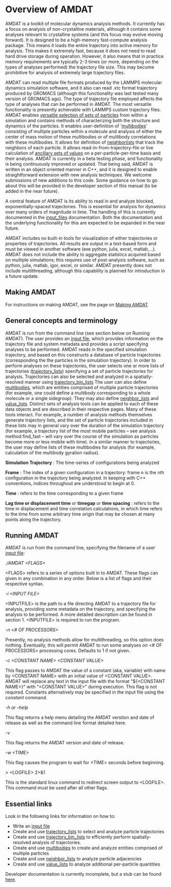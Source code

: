 <h1>Overview of AMDAT</h1>

AMDAT is a toolkit of molecular dynamics analysis methods. It currently has a focus on analysis of non-crystalline materials, although it contains some analyses relevant to crystalline systems (and this focus may evolve moving forward). It is designed to be a high-memory fast-compute analysis package. This means it loads the entire trajectory into active memory for analysis. This makes it extremely fast, because it does not need to read hard drive storage during operation. However, it also means that in practice memory requirements are typically 2-3 times (or more, depending on the types of analyses performed) the trajectory file size. This may become prohibitive for analysis of extremely large trajectory files.

AMDAT can read multiple file formats produced by the LAMMPS molecular dynamics simulation software, and it also can read .xtc format trajectory produced by GROMACS (although this functionality was last tested many version of GROMACS ago). The type of trajectory file employed affects the type of analyses that can be performed in AMDAT. The most versatile functionality is presently achievable with LAMMPS custom trajectory files. AMDAT enables [versatile selection of sets of particles](trajectory_lists.md) from within a simulation and contains methods of characterizing both the structure and dynamics of the particles. It enables user-definition of '[multibodies](multibodies.md)' consisting of multiple particles within a molecule and analysis of either the center of mass motion of these multibodies or of multibody correlations with these multibodies. It allows for definition of [neighborlists](neighborlist.md) that track the neighbors of each particle. It allows read-in-from-trajectory-file or live calculation of [ancillary sets of values](value_list.md) on a per-particle-per-time basis and their analysis. AMDAT is currently in a beta testing phase, and functionality is being continuously improved or updated. That being said, AMDAT is written in an object oriented manner in C++, and it is designed to enable straightforward extension with new analysis techniques. We welcome submissions of new additions to this code. Some guidance on how to go about this will be provided in the developer section of this manual (to be added in the near future).

A central feature of AMDAT is its ability to read in and analyze blocked, exponentially-spaced trajectories. This is essential for analysis for dynamics over many orders of magnitude in time. The handling of this is currently documented in the [input_files](input_file.md) documentation. Both the documentation and the underlying functionality for this are expected to be expanded in the near future.

AMDAT includes no built-in tools for visualization of either trajectories or properties of trajectories. All results are output in a text-based form and must be viewed in another software (exe python, julia, excel, matlab,...). AMDAT does not include the ability to aggregate statistics acquired based on multiple simulations; this requires use of post-analysis software, such as python, julia, matlab, igor, excel, or similar. AMDAT presently does not include multithreading, although this capability is planned for introduction in a future update.

<h2>Making AMDAT</h2>

For instructions on making AMDAT, see the page on [Making AMDAT](making_amdat.md)

<h2>General concepts and terminology</h2>

AMDAT is run from the command line (see section below on Running AMDAT). The user provides an [input file](input_file.md), which provides information on the trajectory file and system metadata and provides a script specifying analyses to be performed. AMDAT reads in the specified simulation trajectory, and based on this constructs a database of particle trajectories (corresponding the the particles in the simulation trajectory). In order to perform analyses on these trajectories, the user selects one or more lists of trajectories ([trajectory_lists](trajectory_lists.md)) specifying a set of particle trajectories for analysis. Trajectories can also be selected and analyzed in a spatially-resolved manner using [trajectory_bin_lists](trajectory_bin_list.md) The user can also define [multibodies](multibodies.md), which are entities comprised of multiple particle trajectories (for example, one could define a multibody corresponding to a whole molecule or a single sidegroup). They may also define [neighbor_lists](neighbor_list.md) and [value_lists](value_list.md). Distinct sets of analysis tools can be applied to each of these data objects and are described in their respective pages. Many of these tools interact. For example, a number of analysis methods themselves generate trajectory lists, and the set of particle trajectories included in these lists may in general vary over the duration of the simulation trajectory (for example, a trajectory list of the most mobile particles – see analysis method find\_fast – will vary over the course of the simulation as particles become more or less mobile with time).  In a similar manner to trajectories, the user may define lists of these multibodies for analysis (for example, calculation of the multibody gyration radius).

**Simulation Trajectory** : The time-series of configurations being analyzed

**Frame** : The index of a given configuration in a trajectory: frame n is the nth configuration in the trajectory being analyzed. In keeping with C++ conventions, indices throughout are understood to begin at 0.

**Time** : refers to the time corresponding to a given frame

**Lag time or displacement time** or **timegap** or **time spacing** : refers to the time in displacement and time correlation calculations, in which time refers to the time from some arbitrary time origin that may be chosen at many points along the trajectory.

<h2>Running AMDAT</h2>

AMDAT is run from the command line, specifying the filename of a user [input file](input_file.md):

_./AMDAT \<FLAGS\>_

\<FLAGS\> refers to a series of options built in to AMDAT. These flags can given in any combination in any order. Below is a list of flags and their respective syntax.

_-i \<INPUT FILE\>_

\<INPUTFILE\> is the path to a file directing AMDAT to a trajectory file for analysis, providing some metadata on the trajectory, and specifying the analysis to be performed. A more detailed description can be found in section 1. \<INPUTFILE\> is required to run the program.

_-n \<# OF PROCESSORS\>_

Presently, no analysis methods allow for multithreading, so this option does nothing. Eventually, this will permit AMDAT to run some analyses on \<# OF PROCESSORS\> processing cores. Defaults to 1 if not given..

_-c \<CONSTANT NAME\> \<CONSTANT VALUE\>_

This flag passes to AMDAT the value of a constant (aka, variable) with name by \<CONSTANT NAME\> with an initial value of \<CONSTANT VALUE\>. AMDAT will replace any text in the input file with the format "${\<CONSTANT NAME\>}" with "\<CONSTANT VALUE\>" during execution. This flag is not required. Constants alternatively may be specified in the input file using the _constant_ command.

_-h or –help_

This flag returns a help menu detailing the AMDAT verstion and date of release as well as the command line format detailed here.

-v

This flag returns the AMDAT version and date of release.

-w \<TIME\>

This flag causes the program to wait for \<TIME\> seconds before beginning.

\> \<LOGFILE\> 2\>&1

This is the standard linux command to redirect screen output to \<LOGFILE\>. This command must be used after all other flags.


<h2>Essential links</h2>

Look in the following links for information on how to:
* Write an [input file](input_file.md)
* Create and use [trajectory_lists](trajectory_lists.md) to select and analyze particle trajectories
* Create and use [trajectory_bin_lists](trajectory_bin_list.md) to efficiently perform spatially-resolved analysis of trajectories.
* Create and use [multibodies](multibodies.md) to create and analyze entities comprised of multiple particles
* Create and use [neighbor_lists](neighborlist.md) to analyze particle adjacencies
* Create and use [value_lists](value_list.md) to analyze additional per-particle quantities

Developer documentation is currently incomplete, but a stub can be found [here](developer_documentation.md).
